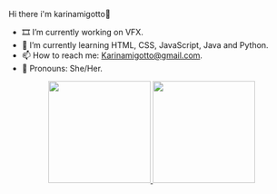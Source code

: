    Hi there i'm karinamigotto👋



- 🎞️ I’m currently working on VFX.
- 📖 I’m currently learning HTML, CSS, JavaScript, Java and Python.
- 📫 How to reach me: Karinamigotto@gmail.com. 
- 💄 Pronouns: She/Her.
<div align="center">
  <a href="https://github.com/karinamigotto">
  <img height="180em" src="https://github-readme-stats.vercel.app/api?username=karinamigotto&show_icons=true&theme=dracula&include_all_commits=true&count_private=true"/>
  <img height="180em" src="https://github-readme-stats.vercel.app/api/top-langs/?username=karinamigotto&layout=compact&langs_count=7&theme=dracula"/>
</div>
